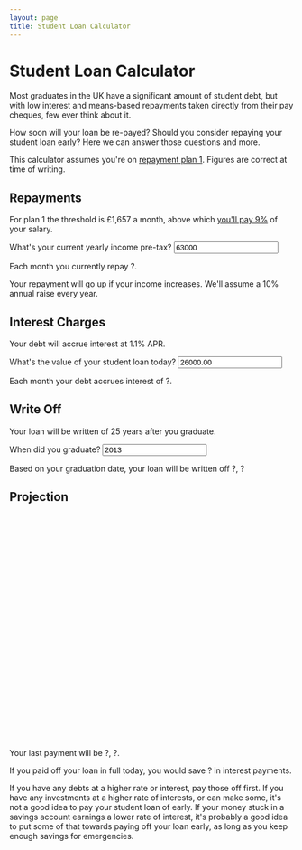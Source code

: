 ```yaml
---
layout: page
title: Student Loan Calculator
---
```


# Student Loan Calculator

Most graduates in the UK have a significant amount of student debt, but with low interest and means-based repayments taken directly from their pay cheques, few ever think about it.

How soon will your loan be re-payed? Should you consider repaying your student loan early? Here we can answer those questions and more.

This calculator assumes you're on [repayment plan 1](https://www.gov.uk/repaying-your-student-loan/which-repayment-plan-you-are-on). Figures are correct at time of writing.

## Repayments

For plan 1 the threshold is £1,657 a month, above which [you'll pay 9%](https://www.gov.uk/repaying-your-student-loan/what-you-pay) of your salary.

What's your current yearly income pre-tax?
<input type="number" id="income" step="1000" value="63000" />

Each month you currently repay <span id="payment">?<span>.

Your repayment will go up if your income increases. We'll assume a 10% annual raise every year.

## Interest Charges

Your debt will accrue interest at 1.1% APR.

What's the value of your student loan today? <input type="number" id="principle" step="1000" value="26000.00" />

Each month your debt accrues interest of <span id="interest">?<span>.

## Write Off

Your loan will be written of 25 years after you graduate.

When did you graduate? <input type="number" id="graduation" step="1" value="2013" />

Based on your graduation date, your loan will be written off <span id="write-off-date">?</span>, <span id="write-off-date-relative">?</span>


## Projection

<div id="container" style="width:100%; height:400px;"></div>

Your last payment will be <span id="final-date">?</span>, <span id="final-date-relative">?</span>.

If you paid off your loan in full today, you would save <span id="interest-total">?</span> in interest payments.

If you have any debts at a higher rate or interest, pay those off first. If you have any investments at a higher rate of interests, or can make some, it's not a good idea to pay your student loan of early. If your money stuck in a savings account earnings a lower rate of interest, it's probably a good idea to put some of that towards paying off your loan early, as long as you keep enough savings for emergencies.

<script src="https://code.highcharts.com/9.3/highcharts.src.js"></script>
<script src="https://cdnjs.cloudflare.com/ajax/libs/luxon/2.1.1/luxon.js" integrity="sha512-3sHQdP9q09dJAy4Zul7MNf7PfHr1ywboheIzokq0VaK072iHVy5W4pO3V8ud5m87jtjMLTjyN9EX0j2sh+SnHQ==" crossorigin="anonymous" referrerpolicy="no-referrer"></script>
<script src="index.js"></script>
